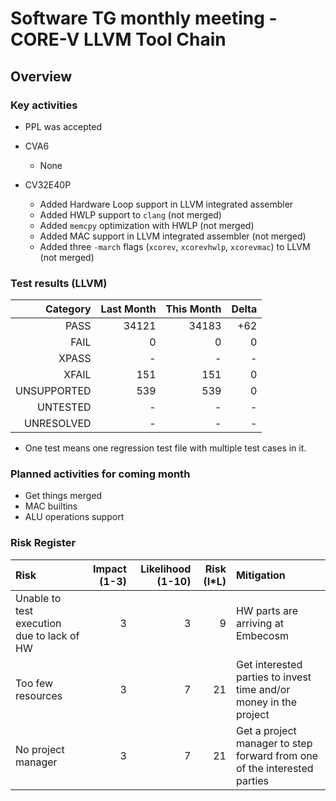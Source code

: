 # Software TG monthly meeting - CORE-V LLVM Tool Chain

## Overview

### Key activities

* PPL was accepted

* CVA6
    * None

* CV32E40P
    * Added Hardware Loop support in LLVM integrated assembler
    * Added HWLP support to `clang` (not merged)
    * Added `memcpy` optimization with HWLP (not merged)
    * Added MAC support in LLVM integrated assembler (not merged)
    * Added three `-march` flags (`xcorev`, `xcorevhwlp`, `xcorevmac`) to LLVM (not
      merged)

### Test results (LLVM)

| Category    | Last Month | This Month | Delta |
| -----------:| ----------:| ----------:| -----:|
| PASS        | 34121      | 34183      | +62   |
| FAIL        | 0          | 0          | 0     |
| XPASS       | -          | -          | -     |
| XFAIL       | 151        | 151        | 0     |
| UNSUPPORTED | 539        | 539        | 0     |
| UNTESTED    | -          | -          | -     |
| UNRESOLVED  | -          | -          | -     |

* One test means one regression test file with multiple test cases in it.

### Planned activities for coming month

* Get things merged
* MAC builtins
* ALU operations support

### Risk Register

| Risk                                       | Impact (1-3) | Likelihood (1-10) | Risk (I\*L) | Mitigation                                                               |
|:------------------------------------------ | ------------:| -----------------:| -----------:|:------------------------------------------------------------------------ |
| Unable to test execution due to lack of HW | 3            | 3                 | 9           | HW parts are arriving at Embecosm                                        |
| Too few resources                          | 3            | 7                 | 21          | Get interested parties to invest time and/or money in the project        |
| No project manager                         | 3            | 7                 | 21          | Get a project manager to step forward from one of the interested parties |
